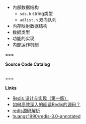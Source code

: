 * 内部数据结构
    * `sds.h`  string类型
    * `adlist.h`  双向队列
* 内存映射数据结构
* 数据类型
* 功能的实现
* 内部运作机制

===

**Source Code Catalog**

```md

```

===

**Links**

* [Redis 设计与实现（第一版）](https://redisbook.readthedocs.io/en/latest/index.html)
* [如何高效深入的阅读Redis的源码？](https://www.zhihu.com/question/28677076)
* [redis源码解析](https://redissrc.readthedocs.io/en/latest/)
* [huangz1990/redis-3.0-annotated](https://github.com/huangz1990/redis-3.0-annotated)
